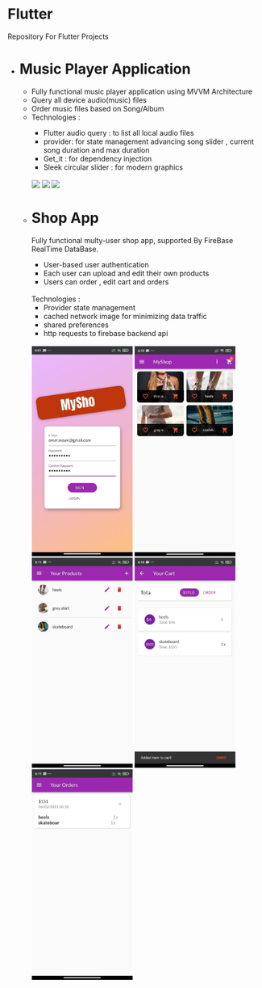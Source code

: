 # Flutter
Repository For Flutter Projects </br>
<ul>
<li> <h1> Music Player Application</h1> 
  <p> 
    <ul>
    <li>Fully functional music player application using MVVM Architecture</li>
      <li>Query all device audio(music) files</li>
      <li>Order music files based on Song/Album<br> </li>
      <li>Technologies : </li>
          <ul>
<li> Flutter audio query : to list all local audio files </li>
<li> provider: for state management advancing song slider , current song duration and max duration </li>
<li> Get_it : for dependency injection</li>
<li> Sleek circular slider : for modern graphics</li>
      </ul></br>
      
      
    
   
 

  

   <img src="../ScreenShots/music/player.jpg" width="200">  
   <img src="../ScreenShots/music/activeSongList.jpg" width="200">
   <img src="../ScreenShots/music/albumPlayList.jpg" width="200">
  </p>
  
  </li>
  <li> <h1>Shop App </h1>
  <p>Fully functional multy-user shop app, supported By FireBase RealTime DataBase.
    <ul>
      <li>User-based user authentication</li>
      <li>Each user can upload and edit their own products </li>
      <li> Users can order , edit cart and orders </li>
    </ul></br>
    Technologies :
    <ul>
    <li> Provider state management  </li>
    <li> cached network image for minimizing data traffic </li>
    <li> shared preferences</li>
    <li> http requests to firebase backend api</li>
       </ul>
    </br>
   <img src="ScreenShots/shop/shop_sign_in.jpg" width="200">  
   <img src="ScreenShots/shop/shop_overView.jpg" width="200">
   <img src="ScreenShots/shop/shop_edit_product.jpg" width="200">
   <img src="ScreenShots/shop/shop_cart.jpg" width="200">
   <img src="ScreenShots/shop/shop_orders.jpg" width="200">
  </p>
  
  
  </li>
  
  
</ul>


